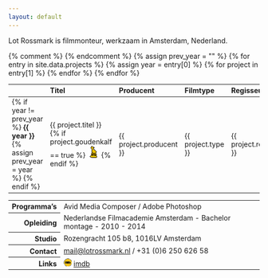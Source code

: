 ```yaml
---
layout: default
---
```


<p>Lot Rossmark is filmmonteur, werkzaam in Amsterdam, Nederland.</p>

<table>
  {% comment %} <thead>
    <tr>
      <th align="left"></th>
      <th align="left">Titel</th>
      <th align="left">Producent</th>
      <th align="left">Filmtype</th>
      <th align="left">Regisseur</th>
    </tr>
  </thead> {% endcomment %}
  <tbody>
    {% assign prev_year = "" %}
    {% for entry in site.data.projects %}
      {% assign year = entry[0] %}
      {% for project in entry[1] %}
        <tr>
          <td>
            {% if year != prev_year %}
              <strong>{{ year }}</strong>
              {% assign prev_year = year %}
            {% endif %}
          </td>
          <td>
            {{ project.titel }}
            {% if project.goudenkalf == true %}
              <img src="assets/goudenkalf2.png" title="Gouden Kalf" />
            {% endif %}
          </td>
          <td>
            {{ project.producent }}
          </td>
          <td>
            {{ project.type }}
          </td>
          <td style="width:25%">
            {{ project.regisseur }}
          </td>
        </tr>
      {% endfor %}
    {% endfor %}
  </tbody>
</table>

<table>
  <tbody>
    <tr>
      <th align="right">Programma’s</th>
      <td>Avid Media Composer / Adobe Photoshop</td>
    </tr>
    <tr>
      <th align="right">Opleiding</th>
      <td>Nederlandse Filmacademie Amsterdam - Bachelor montage - 2010 - 2014</td>
    </tr>
    <tr>
      <th align="right">Studio</th>
      <td>Rozengracht 105 b8, 1016LV Amsterdam</td>
    </tr>
    <tr>
      <th align="right">Contact</th>
      <td><a href="mail@lotrossmark.nl">mail@lotrossmark.nl</a>
        / +31 (0)6 250 626 58</td>
    </tr>
    <tr>
      <th align="right">Links</th>
      <td>
        <img src="assets/imdb.png" alt="IMDB" />
        <a href="https://www.imdb.com/name/nm6113080/">imdb</a>
      </td>
    </tr>

  </tbody>
</table>
